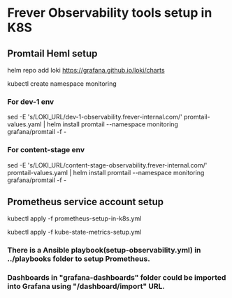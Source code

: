 # Frever Observability tools setup in K8S

## Promtail Heml setup

helm repo add loki https://grafana.github.io/loki/charts

kubectl create namespace monitoring

### For dev-1 env

sed -E 's/LOKI_URL/dev-1-observability.frever-internal.com/' promtail-values.yaml | helm install promtail --namespace monitoring grafana/promtail -f -

### For content-stage env

sed -E 's/LOKI_URL/content-stage-observability.frever-internal.com/' promtail-values.yaml | helm install promtail --namespace monitoring grafana/promtail -f -

## Prometheus service account setup

kubectl apply -f prometheus-setup-in-k8s.yml

kubectl apply -f kube-state-metrics-setup.yml

### There is a Ansible playbook(setup-observability.yml) in ../playbooks folder to setup Prometheus.

### Dashboards in "grafana-dashboards" folder could be imported into Grafana using "/dashboard/import" URL.

